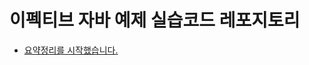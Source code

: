 # 이펙티브 자바 예제 실습코드 레포지토리

* [요약정리를 시작했습니다.](https://velog.io/@cmsskkk/series/%EC%9D%B4%ED%8E%99%ED%8B%B0%EB%B8%8C-%EC%9E%90%EB%B0%94-%EC%8A%A4%ED%84%B0%EB%94%94)